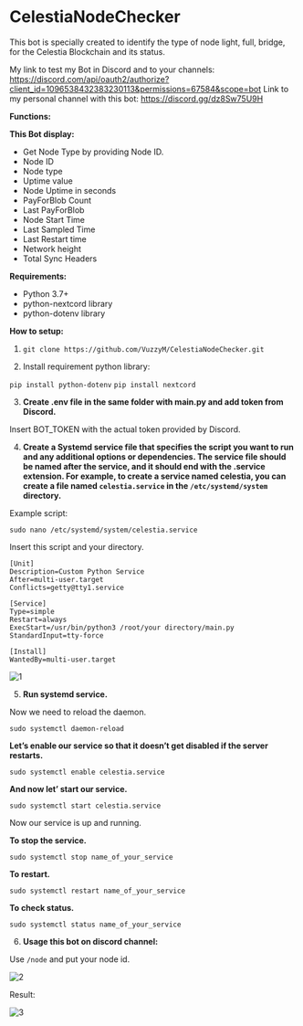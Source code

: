 # CelestiaNodeChecker
This bot is specially created to identify the type of node light, full, bridge, for the Celestia Blockchain and its status.

My link to test my Bot in Discord and to your channels: https://discord.com/api/oauth2/authorize?client_id=1096538432383230113&permissions=67584&scope=bot 
Link to my personal channel with this bot: https://discord.gg/dz8Sw75U9H

**Functions:**

**This Bot display:**

- Get Node Type by providing Node ID.
- Node ID
- Node type
- Uptime value
- Node Uptime in seconds
- PayForBlob Count
- Last PayForBlob
- Node Start Time
- Last Sampled Time
- Last Restart time
- Network height
- Total Sync Headers


**Requirements:**

- Python 3.7+
- python-nextcord library
- python-dotenv library

**How to setup:**

1. ```git clone https://github.com/VuzzyM/CelestiaNodeChecker.git```

2. Install requirement python library: 

```pip install python-dotenv```
```pip install nextcord```

3. **Create .env file in the same folder with main.py and add token from Discord.**

 Insert BOT_TOKEN with the actual token provided by Discord.

4. **Create a Systemd service file that specifies the script you want to run and any additional options or dependencies. The service file should be named after the service, and it should end with the .service extension. For example, to create a service named celestia, you can create a file named `celestia.service` in the `/etc/systemd/system` directory.**

Example script:

```sudo nano /etc/systemd/system/celestia.service```

Insert this script and your directory.

```
[Unit]
Description=Custom Python Service
After=multi-user.target
Conflicts=getty@tty1.service

[Service]
Type=simple
Restart=always
ExecStart=/usr/bin/python3 /root/your directory/main.py
StandardInput=tty-force

[Install]
WantedBy=multi-user.target
```

![1](https://user-images.githubusercontent.com/66425682/232172724-c3c6fc3f-7e5e-4cf1-b069-bfb63f7b545e.png)


5. **Run systemd service.**

Now we need to reload the daemon.

```sudo systemctl daemon-reload```

**Let’s enable our service so that it doesn’t get disabled if the server restarts.**

```sudo systemctl enable celestia.service```

**And now let’ start our service.**

```sudo systemctl start celestia.service```

Now our service is up and running.

**To stop the service.**

```sudo systemctl stop name_of_your_service```

**To restart.**

```sudo systemctl restart name_of_your_service```

**To check status.**

```sudo systemctl status name_of_your_service```

6. **Usage this bot on discord channel:**

Use ```/node``` and put your node id.

![2](https://user-images.githubusercontent.com/66425682/232172710-4775a1e4-45ef-47f8-a0ab-f53cfcdd0c8d.png)

Result:

![3](https://user-images.githubusercontent.com/66425682/232172717-bc00f440-c207-4a5f-a7f3-040ab11a7b8d.png)


